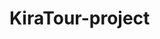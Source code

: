 # KiraTour-project
<!--

    <script type="application/ld+json">
        {
          "@context": "https://schema.org",
          "@type": "TravelAgency",
          "name": "KiraTour",
          "url": "https://www.ukrainegermany.com/",
          "logo": "https://www.ukrainegermany.com/assets/img/KiraTour.png",
          "description": "KiraTour | Украина - Германия, перевозки пассажиров и посылок от KiraTour |  Контакты: ☎ 0380965697772 ☎ 0380995697772, перевозки украина германия, перевозки германия украина, посылки из украины в германию, микроавтобус из германии в украину, перевозка животных из германии в украину, перевозка посылок в германию, отправка посылок из украины в германию, германия украина перевозки",
          "contactPoint": [
                {
                    "@type": "ContactPoint",
                    "telephone": "+380965697772",
                    "contactType": "customer service"
                },
                {
                    "@type": "ContactPoint",
                    "telephone": "+380995697772",
                    "contactType": "customer service"
                }
            ],
          "servesCuisine": "Transportation",
          "sameAs": [
            "https://www.facebook.com/groups/723604285755585/",
            "https://www.instagram.com/kira_tour777/",
            "https://t.me/sKiraTour",
            "https://invite.viber.com/?g=NI4xXDNmbFDPybMhCjUpszqqZ-JmvK9v&lang=ru"
          ]
        }
    </script>

-->
